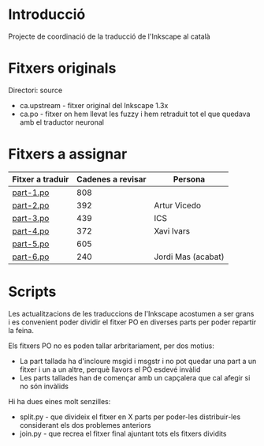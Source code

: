 # Introducció

Projecte de coordinació de la traducció de l'Inkscape al català

# Fitxers originals

Directori: source

* ca.upstream - fitxer original del Inkscape 1.3x
* ca.po - fitxer on hem llevat les fuzzy i hem retraduit tot el que quedava amb el traductor neuronal

# Fitxers a assignar

| Fitxer a traduir  | Cadenes a revisar | Persona  |
| ----------- | ----------- |----------- |
| [part-1.po](https://raw.githubusercontent.com/jordimas/inkscape-ca/main/translated/part-1.po)   | 808         | 
| [part-2.po](https://raw.githubusercontent.com/jordimas/inkscape-ca/main/translated/part-2.po)   | 392         | Artur Vicedo
| [part-3.po](https://raw.githubusercontent.com/jordimas/inkscape-ca/main/translated/part-3.po)   | 439         | ICS
| [part-4.po](https://raw.githubusercontent.com/jordimas/inkscape-ca/main/translated/part-4.po)   | 372         | Xavi Ivars
| [part-5.po](https://raw.githubusercontent.com/jordimas/inkscape-ca/main/translated/part-5.po)   | 605         | 
| [part-6.po](https://raw.githubusercontent.com/jordimas/inkscape-ca/main/translated/part-6.po)   | 240         | Jordi Mas (acabat)

# Scripts

Les actualitzacions de les traduccions de l'Inkscape acostumen a ser grans i es convenient poder dividir el fitxer PO en diverses parts per poder repartir la feina.

Els fitxers PO no es poden tallar arbritariament, per dos motius:

- La part tallada ha d'incloure msgid i msgstr i no pot quedar una part a un fitxer i un a un altre, perquè llavors el PO esdevé invàlid
- Les parts tallades han de començar amb un capçalera que cal afegir si no són invàlids

Hi ha dues eines molt senzilles:
* split.py - que divideix el fitxer en X parts per poder-les distribuir-les considerant els dos problemes anteriors
* join.py - que recrea el fitxer final ajuntant tots els fitxers dividits



